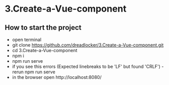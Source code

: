 # 3.Create-a-Vue-component
## How to start the project
* open terminal
* git clone https://github.com/dreadlocker/3.Create-a-Vue-component.git
* cd 3.Create-a-Vue-component
* npm i
* npm run serve
* if you see this errors (Expected linebreaks to be 'LF' but found 'CRLF') - rerun npm run serve
* in the browser open http://localhost:8080/
